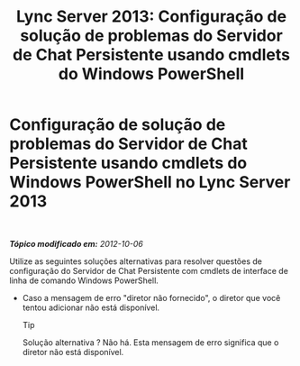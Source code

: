 ﻿---
title: 'Lync Server 2013: Configuração de solução de problemas do Servidor de Chat Persistente usando cmdlets do Windows PowerShell'
TOCTitle: Configuração de solução de problemas do Servidor de Chat Persistente usando cmdlets do Windows PowerShell
ms:assetid: 3d82eba5-9d68-4e30-9df7-6c5e8ba2d5ea
ms:mtpsurl: https://technet.microsoft.com/pt-br/library/JJ204826(v=OCS.15)
ms:contentKeyID: 49306476
ms.date: 05/19/2016
mtps_version: v=OCS.15
ms.translationtype: HT
---

# Configuração de solução de problemas do Servidor de Chat Persistente usando cmdlets do Windows PowerShell no Lync Server 2013

 

_**Tópico modificado em:** 2012-10-06_

Utilize as seguintes soluções alternativas para resolver questões de configuração do Servidor de Chat Persistente com cmdlets de interface de linha de comando Windows PowerShell.

  - Caso a mensagem de erro "diretor não fornecido", o diretor que você tentou adicionar não está disponível.
    

    > [!TIP]
    > Solução alternativa ? Não há. Esta mensagem de erro significa que o diretor não está disponível.


